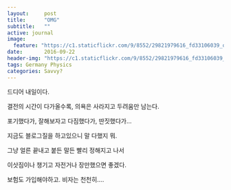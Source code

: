 ```yaml
---
layout:     post
title:      "OMG"
subtitle:   ""
active: journal
image:
  feature: "https://c1.staticflickr.com/9/8552/29821979616_fd33106039_o.jpg"
date:       2016-09-22 
header-img: "https://c1.staticflickr.com/9/8552/29821979616_fd33106039_o.jpg"
tags: Germany Physics
categories: Savvy?
---
```



드디어 내일이다.

결전의 시간이 다가올수록, 의욕은 사라지고 두려움만 남는다.


포기했다가, 잘해보자고 다짐했다가, 딴짓했다가... 


지금도 블로그질을 하고있으니 말 다했지 뭐.


그냥 얼른 끝내고 붙든 말든 빨리 정해지고 나서

이삿짐이나 챙기고 자전거나 장만했으면 좋겠다.


보험도 가입해야하고. 비자는 천천히....

